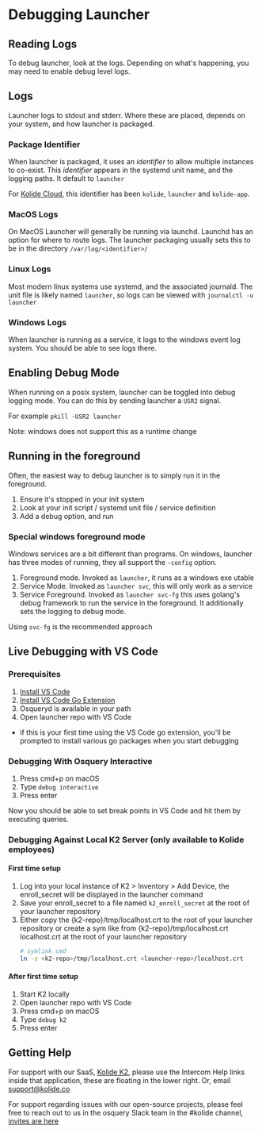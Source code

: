 # Debugging Launcher

## Reading Logs
To debug launcher, look at the logs. Depending on what's happening,
you may need to enable debug level logs.

## Logs

Launcher logs to stdout and stderr. Where these are placed, depends on
your system, and how launcher is packaged.

### Package Identifier

When launcher is packaged, it uses an _identifier_ to allow multiple
instances to co-exist. This _identifier_ appears in the systemd unit
name, and the logging paths. It default to `launcher`

For [Kolide
Cloud](https://kolide.com/?utm_source=oss&utm_medium=readme&utm_campaign=launcher),
this identifier has been `kolide`, `launcher` and `kolide-app`.

### MacOS Logs

On MacOS Launcher will generally be running via launchd. Launchd has
an option for where to route logs. The launcher packaging usually sets
this to be in the directory `/var/log/<identifier>/`

### Linux Logs

Most modern linux systems use systemd, and the associated
journald. The unit file is likely named `launcher`, so logs can be
viewed with `journalctl -u launcher`

### Windows Logs

When launcher is running as a service, it logs to the windows event
log system. You should be able to see logs there. 

## Enabling Debug Mode

When running on a posix system, launcher can be toggled into debug
logging mode. You can do this by sending launcher a `USR2` signal.

For example `pkill -USR2 launcher`

Note: windows does not support this as a runtime change

## Running in the foreground

Often, the easiest way to debug launcher is to simply run it in the
foreground.

1. Ensure it's stopped in your init system
2. Look at your init script / systemd unit file / service definition
3. Add a debug option, and run

### Special windows foreground mode

Windows services are a bit different than programs. On windows,
launcher has three modes of running, they all support the `-config`
option.

1. Foreground mode. Invoked as `launcher`, it runs as a windows exe utable
1. Service Mode. Invoked as `launcher svc`, this will only work as a service
1. Service Foreground. Invoked as `launcher svc-fg` this uses golang's
   debug framework to run the service in the foreground. It
   additionally sets the logging to debug mode.

Using `svc-fg` is the recommended approach

## Live Debugging with VS Code

### Prerequisites

1. [Install VS Code](https://code.visualstudio.com/download)
1. [Install VS Code Go Extension](https://code.visualstudio.com/docs/languages/go)
1. Osqueryd is available in your path
1. Open launcher repo with VS Code
* if this is your first time using the VS Code go extension, you'll be prompted to install various go packages when you start debugging

### Debugging With Osquery Interactive

1. Press cmd+p on macOS
1. Type `debug interactive`
1. Press enter

Now you should be able to set break points in VS Code and hit them by executing queries.

### Debugging Against Local K2 Server (only available to Kolide employees)

#### First time setup

1. Log into your local instance of K2 > Inventory > Add Device, the enroll_secret will be displayed in the launcher command
1. Save your enroll_secret to a file named `k2_enroll_secret` at the root of your launcher repository
1. Either copy the {k2-repo}/tmp/localhost.crt to the root of your launcher repository or create a sym like from {k2-repo}/tmp/localhost.crt localhost.crt at the root of your launcher repository
   ```sh
   # symlink cmd
   ln -s <k2-repo>/tmp/localhost.crt <launcher-repo>/localhost.crt
   ```
#### After first time setup

1. Start K2 locally
1. Open launcher repo with VS Code
1. Press cmd+p on macOS
1. Type `debug k2`
1. Press enter

## Getting Help

For support with our SaaS, [Kolide K2](https://app.kolide.com/?utm_source=oss&utm_medium=readme&utm_campaign=launcher),
please use the Intercom Help links inside that application, these are
floating in the lower right. Or, email support@kolide.co

For support regarding issues with our open-source projects, please
feel free to reach out to us in the osquery Slack team in the #kolide
channel, [invites are
here](https://join.slack.com/t/osquery/shared_invite/zt-h29zm0gk-s2DBtGUTW4CFel0f0IjTEw)
